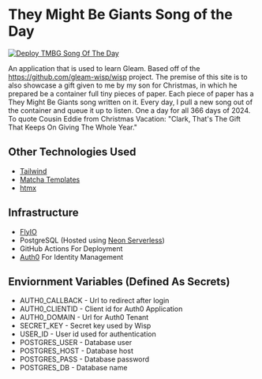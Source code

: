 # They Might Be Giants Song of the Day
[![Deploy TMBG Song Of The Day](https://github.com/zmaillard/tmbgodt/actions/workflows/deploy.yml/badge.svg)](https://github.com/zmaillard/tmbgodt/actions/workflows/deploy.yml)

An application that is used to learn Gleam.  Based off of the https://github.com/gleam-wisp/wisp project.  The premise of this site is to also showcase a gift given to me by my son for Christmas, in which he prepared be a container full tiny pieces of paper.  Each piece of paper has a They Might Be Giants song written on it.  Every day, I pull a new song out of the container and queue it up to listen.  One a day for all 366 days of 2024.  To quote Cousin Eddie from Christmas Vacation: "Clark, That's The Gift That Keeps On Giving The Whole Year."

## Other Technologies Used
- [Tailwind](https://tailwindcss.com)
- [Matcha Templates](https://github.com/michaeljones/matcha)
- [htmx](https://htmx.org)

## Infrastructure
- [FlyIO](https://fly.io)
- PostgreSQL (Hosted using [Neon Serverless](https://neon.tech))
- GitHub Actions For Deployment
- [Auth0](https://auth0.com) For Identity Management

## Enviornment Variables (Defined As Secrets)
- AUTH0_CALLBACK - Url to redirect after login
- AUTH0_CLIENTID - Client id for Auth0 Application
- AUTH0_DOMAIN - Url for Auth0 Tenant
- SECRET_KEY - Secret key used by Wisp
- USER_ID - User id used for authentication
- POSTGRES_USER - Database user
- POSTGRES_HOST - Database host
- POSTGRES_PASS - Database password
- POSTGRES_DB - Database name
